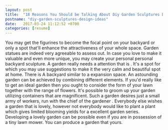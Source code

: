 ```yaml
---
layout: post
title:  "18 Reasons You Should be Talking About Diy Garden Sculptures Design Ideas"
postname: "diy-garden-sculptures-design-ideas"
date:   2017-03-24 11:12:52 +0700
categories: [resume]
---
```

You may get the figurines to become the focal point on your backyard or only a spot that'll enhance the attractiveness of your whole space. Garden statues are indeed very agreeable to assess out. In case you love to make it valuable and even more unique, you may create your personal personal backyard sculpture. A garden really needs a attention that is . It's a spot for which you may use suggestions to make it the very calm and beautiful spot at home. There is A backyard similar to a expansion space. An astounding garden can be achieved by combining different elements. If you'd really like to get an ideal garden then you ought to consider the form of your lawn together with the range of flowers. It's possible to groom up your garden utilizing containers that are magnificent. Such a garden desires just a small army of workers, run with the chief of the gardener . Everybody else wishes a garden that is lovely, however not everybody would like to plant a plant which gives limited blooming yields for a excellent garden series. Developing a lovely garden can be possible even if you are in possession of a tiny lawn mower. You can produce a garden that yours.
